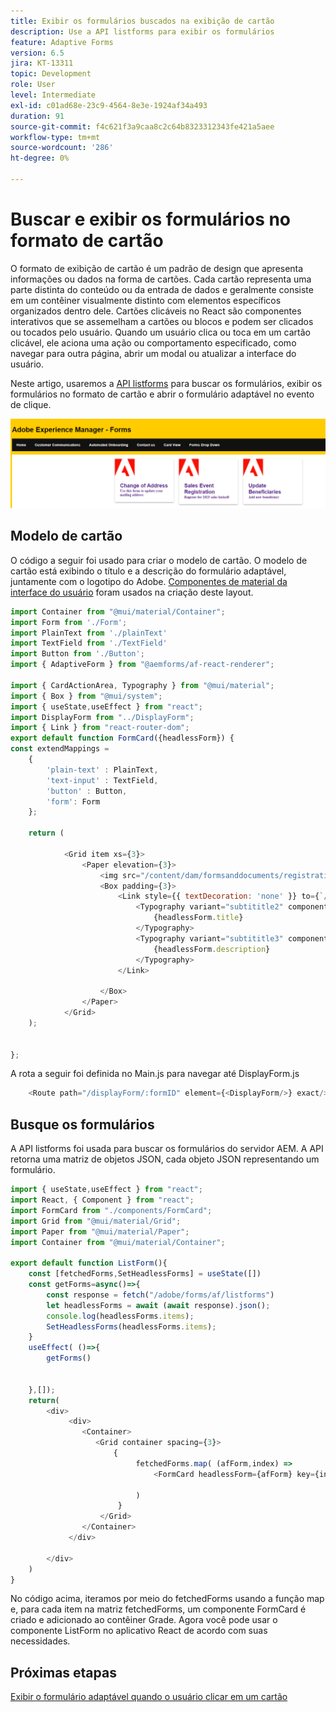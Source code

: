 ```yaml
---
title: Exibir os formulários buscados na exibição de cartão
description: Use a API listforms para exibir os formulários
feature: Adaptive Forms
version: 6.5
jira: KT-13311
topic: Development
role: User
level: Intermediate
exl-id: c01ad68e-23c9-4564-8e3e-1924af34a493
duration: 91
source-git-commit: f4c621f3a9caa8c2c64b8323312343fe421a5aee
workflow-type: tm+mt
source-wordcount: '286'
ht-degree: 0%

---
```


# Buscar e exibir os formulários no formato de cartão

O formato de exibição de cartão é um padrão de design que apresenta informações ou dados na forma de cartões. Cada cartão representa uma parte distinta do conteúdo ou da entrada de dados e geralmente consiste em um contêiner visualmente distinto com elementos específicos organizados dentro dele.
Cartões clicáveis no React são componentes interativos que se assemelham a cartões ou blocos e podem ser clicados ou tocados pelo usuário. Quando um usuário clica ou toca em um cartão clicável, ele aciona uma ação ou comportamento especificado, como navegar para outra página, abrir um modal ou atualizar a interface do usuário.

Neste artigo, usaremos a [API listforms](https://opensource.adobe.com/aem-forms-af-runtime/api/#tag/List-Forms/operation/listForms) para buscar os formulários, exibir os formulários no formato de cartão e abrir o formulário adaptável no evento de clique.

![exibição de cartão](./assets/card-view-forms.png)

## Modelo de cartão

O código a seguir foi usado para criar o modelo de cartão. O modelo de cartão está exibindo o título e a descrição do formulário adaptável, juntamente com o logotipo do Adobe. [Componentes de material da interface do usuário](https://mui.com/) foram usados na criação deste layout.



```javascript
import Container from "@mui/material/Container";
import Form from './Form';
import PlainText from './plainText'
import TextField from './TextField'
import Button from './Button';
import { AdaptiveForm } from "@aemforms/af-react-renderer";

import { CardActionArea, Typography } from "@mui/material";
import { Box } from "@mui/system";
import { useState,useEffect } from "react";
import DisplayForm from "../DisplayForm";
import { Link } from "react-router-dom";
export default function FormCard({headlessForm}) {
const extendMappings =
    {
        'plain-text' : PlainText,
        'text-input' : TextField,
        'button' : Button,
        'form': Form
    };
   
    return (
        
            <Grid item xs={3}>
                <Paper elevation={3}>
                    <img src="/content/dam/formsanddocuments/registrationform/jcr:content/renditions/cq5dam.thumbnail.48.48.png" className="img"/>
                    <Box padding={3}>
                        <Link style={{ textDecoration: 'none' }} to={`/displayForm${headlessForm.id}`}>
                            <Typography variant="subtititle2" component="h2">
                                {headlessForm.title}
                            </Typography>
                            <Typography variant="subtititle3" component="h4">
                                {headlessForm.description}
                            </Typography>
                        </Link>
                
                    </Box>
                </Paper>
            </Grid>
    );
    

};
```

A rota a seguir foi definida no Main.js para navegar até DisplayForm.js

```javascript
    <Route path="/displayForm/:formID" element={<DisplayForm/>} exact/>
```

## Busque os formulários

A API listforms foi usada para buscar os formulários do servidor AEM. A API retorna uma matriz de objetos JSON, cada objeto JSON representando um formulário.

```javascript
import { useState,useEffect } from "react";
import React, { Component } from "react";
import FormCard from "./components/FormCard";
import Grid from "@mui/material/Grid";
import Paper from "@mui/material/Paper";
import Container from "@mui/material/Container";
 
export default function ListForm(){
    const [fetchedForms,SetHeadlessForms] = useState([])
    const getForms=async()=>{
        const response = fetch("/adobe/forms/af/listforms")
        let headlessForms = await (await response).json();
        console.log(headlessForms.items);
        SetHeadlessForms(headlessForms.items);
    }
    useEffect( ()=>{
        getForms()
        

    },[]);
    return(
        <div>
             <div>
                <Container>
                   <Grid container spacing={3}>
                       {
                            fetchedForms.map( (afForm,index) =>
                                <FormCard headlessForm={afForm} key={index}/>
                         
                            )
                        }
                    </Grid>
                </Container>
             </div>

        </div>
    )
}
```

No código acima, iteramos por meio do fetchedForms usando a função map e, para cada item na matriz fetchedForms, um componente FormCard é criado e adicionado ao contêiner Grade. Agora você pode usar o componente ListForm no aplicativo React de acordo com suas necessidades.

## Próximas etapas

[Exibir o formulário adaptável quando o usuário clicar em um cartão](./open-form-card-view.md)
